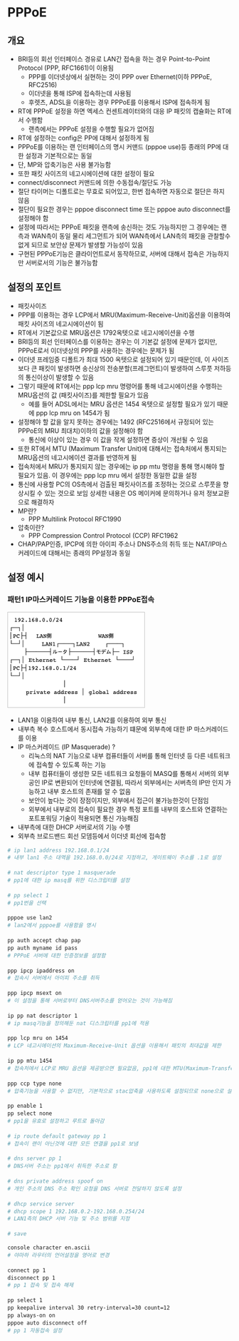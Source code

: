 # PPPoE

## 개요

- BRI등의 회선 인터페이스 경유로 LAN간 접속을 하는 경우 Point-to-Point Protocol (PPP, RFC1661)이 이용됨
  - PPP를 이더넷상에서 실현하는 것이 PPP over Ethernet(이하 PPPoE, RFC2516)
  - 이더넷을 통해 ISP에 접속하는데 사용됨
  - 후렛츠, ADSL을 이용하는 경우 PPPoE를 이용해서 ISP에 접속하게 됨
- RT에 PPPoE 설정을 하면 엑세스 컨센트레이터와의 대응 IP 패킷의 캡슐화는 RT에서 수행함
  - 랜측에서는 PPPoE 설정을 수행할 필요가 없어짐
- RT에 설정하는 config은 PP에 대해서 설정하게 됨
- PPPoE를 이용하는 랜 인터페이스의 명시 커맨드 (pppoe use)등 종래의 PP에 대한 설정과 기본적으로는 동일
- 단, MP와 압축기능은 사용 불가능함
- 또한 패킷 사이즈의 네고시에이션에 대한 설정이 필요
- connect/disconnect 커맨드에 의한 수동접속/절단도 가능
- 절단 타이머는 디폴트로는 무효로 되어있고, 한번 접속하면 자동으로 절단은 하지 않음
- 절단이 필요한 경우는 pppoe disconnect time 또는 pppoe auto disconnect를 설정해야 함
- 설정에 따라서는 PPPoE 패킷을 랜측에 송신하는 것도 가능하지만 그 경우에는 랜측과 WAN측이 동일 물리 세그먼트가 되어 WAN측에서 LAN측의 패킷을 관찰할수 없게 되므로 보안상 문제가 발생할 가능성이 있음
- 구현된 PPPoE기능은 클라이언트로서 동작하므로, 서버에 대해서 접속은 가능하지만 서버로서의 기능은 불가능함

## 설정의 포인트

- 패킷사이즈
- PPP를 이용하는 경우 LCP에서 MRU(Maximum-Receive-Unit)옵션을 이용하여 패킷 사이즈의 네고시에이션이 됨
- RT에서 기본값으로 MRU옵션은 1792옥텟으로 네고시에이션을 수행
- BRI등의 회선 인터페이스를 이용하는 경우는 이 기본값 설정에 문제가 없지만, PPPoE로서 이더넷상의 PPP를 사용하는 경우에는 문제가 됨
- 이더넷 프레임중 디폴트가 최대 1500 옥텟으로 설정되어 있기 때문인데, 이 사이즈보다 큰 패킷이 발생하면 송신상의 전송분할(프레그먼트)이 발생하여 스루풋 저하등의 통신이상이 발생할 수 있음
- 그렇기 때문에 RT에서는 ppp lcp mru 명령어를 통해 네고시에이션을 수행하는 MRU옵션의 값 (패킷사이즈)를 제한할 필요가 있음
  - 예를 들어 ADSL에서는 MRU 옵션은 1454 옥텟으로 설정할 필요가 있기 때문에 ppp lcp mru on 1454가 됨
- 설정해야 할 값을 알지 못하는 경우에는 1492 (RFC2516에서 규정되어 있는 PPPoE의 MRU 최대치)이하의 값을 설정해야 함
  - 통신에 이상이 있는 경우 이 값을 작게 설정하면 증상이 개선될 수 있음
- 또한 RT에서 MTU (Maximum Transfer Unit)에 대해서는 접속처에서 통지되는 MRU옵션의 네고시에이션 결과를 반영하게 됨
- 접속처에서 MRU가 통지되지 않는 경우에는 ip pp mtu 명령을 통해 명시해야 할 필요가 있음. 이 경우에는 ppp lcp mru 에서 설정한 동일한 값을 설정
- 통신에 사용할 PC의 OS측에서 검출된 패킷사이즈를 조정하는 것으로 스루풋을 향상시킬 수 있는 것으로 보임 상세한 내용은 OS 메이커에 문의하거나 유저 정보교환으로 해결하자
- MP란?
  - PPP Multilink Protocol RFC1990
- 압축이란?
  - PPP Compression Control Protocol (CCP) RFC1962
- CHAP/PAP인증, IPCP에 의한 아이피 주소나 DNS주소의 취득 또는 NAT/IP마스커레이드에 대해서는 종래의 PP설정과 동일

## 설정 예시

### 패턴1 IP마스커레이드 기능을 이용한 PPPoE접속

![images/pppoe/1.png](images/pppoe/1.png)

- LAN1을 이용하여 내부 통신, LAN2를 이용하여 외부 통신
- 내부측 복수 호스트에서 동시접속 가능하기 떄문에 외부측에 대한 IP 마스커레이드를 이용
- IP 마스커레이드 (IP Masquerade) ?
  - 리눅스의 NAT 기능으로 내부 컴퓨터들이 서버를 통해 인터넷 등 다른 네트워크에 접속할 수 있도록 하는 기능
  - 내부 컴퓨터들이 생성한 모든 네트워크 요청들이 MASQ를 통해서 서버의 외부 공인 IP로 변환되어 인터넷에 연결됨, 따라서 외부에서는 서버측의 IP만 인지 가능하고 내부 호스트의 존재를 알 수 없음
  - 보안이 높다는 것이 장점이지만, 외부에서 접근이 불가능한것이 단점임
  - 외부에서 내부로의 접속이 필요한 경우 특정 포트를 내부의 호스트와 연결하는 포트포워딩 기술이 적용되면 통신 가능해짐
- 내부측에 대한 DHCP 서버로서의 기능 수행
- 외부측 브로드밴드 회선 모뎀등에서 이더넷 회선에 접속함

```bash
# ip lan1 address 192.168.0.1/24
# 내부 lan1 주소 대역을 192.168.0.0/24로 지정하고, 게이트웨이 주소를 .1로 설정

# nat descriptor type 1 masquerade
# pp1에 대한 ip masq를 위한 디스크립터를 설정

# pp select 1
# pp1번을 선택

pppoe use lan2
# lan2에서 pppoe를 사용함을 명시

pp auth accept chap pap
pp auth myname id pass
# PPPoE 서버에 대한 인증정보를 설정함

ppp ipcp ipaddress on
# 접속시 서버에서 아이피 주소를 취득

ppp ipcp msext on
# 이 설정을 통해 서버로부터 DNS서버주소를 얻어오는 것이 가능해짐

ip pp nat descriptor 1
# ip masq기능을 정의해둔 nat 디스크립터를 pp1에 적용

ppp lcp mru on 1454
# LCP 네고시에이션의 Maximum-Receive-Unit 옵션을 이용해서 패킷의 최대값을 제한

ip pp mtu 1454
# 접속처에서 LCP로 MRU 옵션을 제공받으면 필요없음, pp1에 대한 MTU(Maximum-Transfer-Unit)을 설정

ppp ccp type none
# 압축기능을 사용할 수 없지만, 기본적으로 stac압축을 사용하도록 설정되므로 none으로 설정할 필요가 있음

pp enable 1
pp select none
# pp1을 유효로 설정하고 루트로 돌아감

# ip route default gateway pp 1
# 접속이 랜이 아닌것에 대한 모든 연결을 pp1로 보냄

# dns server pp 1
# DNS서버 주소는 pp1에서 취득한 주소로 함

# dns private address spoof on
# 개인 주소의 DNS 주소 확인 요청을 DNS 서버로 전달하지 않도록 설정

# dhcp service server
# dhcp scope 1 192.168.0.2-192.168.0.254/24
# LAN1측의 DHCP 서버 기능 및 주소 범위를 지정

# save
```

```bash
console character en.ascii
# 야마하 라우터의 언어설정을 영어로 변경

connect pp 1
disconnect pp 1
# pp 1 접속 및 접속 해제

pp select 1
pp keepalive interval 30 retry-interval=30 count=12
pp always-on on
pppoe auto disconnect off
# pp 1 자동접속 설정
```
